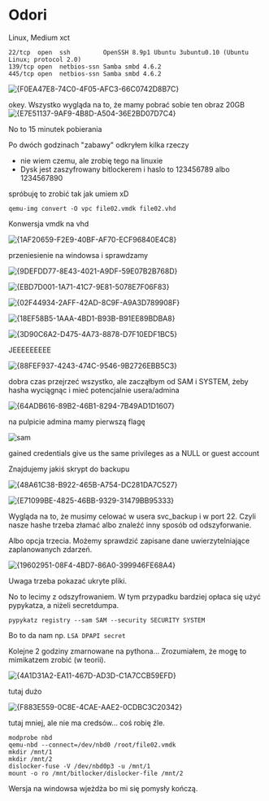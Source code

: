 # Odori
Linux, Medium	xct

```
22/tcp  open  ssh         OpenSSH 8.9p1 Ubuntu 3ubuntu0.10 (Ubuntu Linux; protocol 2.0)
139/tcp open  netbios-ssn Samba smbd 4.6.2
445/tcp open  netbios-ssn Samba smbd 4.6.2
```

![{F0EA47E8-74C0-4F05-AFC3-66C0742D8B7C}](https://github.com/user-attachments/assets/1680490b-6ebb-49e7-8d59-fa07a5f7a8c0)

okey. Wszystko wygląda na to, że mamy pobrać sobie ten obraz 20GB
![{E7E51137-9AF9-4B8D-A504-36E2BD07D7C4}](https://github.com/user-attachments/assets/70909176-7283-459d-9bc2-2e3cb6bad019)

No to 15 minutek pobierania

Po dwóch godzinach "zabawy" odkryłem kilka rzeczy
- nie wiem czemu, ale zrobię tego na linuxie
- Dysk jest zaszyfrowany bitlockerem i haslo to 123456789 albo 1234567890


spróbuję to zrobić tak jak umiem xD

```
qemu-img convert -O vpc file02.vmdk file02.vhd
```
Konwersja vmdk na vhd

![{1AF20659-F2E9-40BF-AF70-ECF96840E4C8}](https://github.com/user-attachments/assets/b66c40fe-0f39-4809-9aff-dc1bdb151757)

przeniesienie na windowsa i sprawdzamy

![{9DEFDD77-8E43-4021-A9DF-59E07B2B768D}](https://github.com/user-attachments/assets/948f3d4f-fbca-44cb-8411-01eaf95ba571)

![{EBD7D001-1A71-41C7-9E81-5078E7F06F83}](https://github.com/user-attachments/assets/4dfa4f99-c9e1-430d-a120-bc8798227d85)

![{02F44934-2AFF-42AD-8C9F-A9A3D789908F}](https://github.com/user-attachments/assets/067e2ed0-e297-4098-a2d5-a2848d27c6f5)

![{18EF58B5-1AAA-4BD1-B93B-B91EE89BDBA8}](https://github.com/user-attachments/assets/88a5838f-3235-4214-a4be-5cfc8da27c08)

![{3D90C6A2-D475-4A73-8878-D7F10EDF1BC5}](https://github.com/user-attachments/assets/fb39ce28-6b82-49b4-ba8d-100988a6e566)

JEEEEEEEEE

![{88FEF937-4243-474C-9546-9B2726EBB5C3}](https://github.com/user-attachments/assets/9da2b4ce-cb22-45e8-aea7-451d9b3288b6)

dobra czas przejrzeć wszystko, ale zacząłbym od SAM i SYSTEM, żeby hasha wyciągnąc i mieć potencjalnie usera/admina

![{64ADB616-89B2-46B1-8294-7B49AD1D1607}](https://github.com/user-attachments/assets/479d3acb-e95f-4ea3-abc8-a96b5b864d01)

na pulpicie admina mamy pierwszą flagę

![sam](https://github.com/user-attachments/assets/612863cd-29d4-4346-b70b-d649142cc6da)

gained credentials give us the same privileges as a NULL or guest account

Znajdujemy jakiś skrypt do backupu

![{48A61C38-B922-465B-A754-DC281DA7C527}](https://github.com/user-attachments/assets/21b838db-afad-4475-b4a5-dcf79efa8e7f)


![{E71099BE-4825-46BB-9329-31479BB95333}](https://github.com/user-attachments/assets/91ab60ec-b3df-4130-9134-59bcf452b847)

Wygląda na to, że musimy celować w usera svc_backup i w port 22. Czyli nasze hashe trzeba złamać albo znaleźć inny sposób od odszyforwanie.

Albo opcja trzecia. Możemy sprawdzić zapisane dane uwierzytelniające zaplanowanych zdarzeń.

![{19602951-08F4-4BD7-86A0-399946FE68A4}](https://github.com/user-attachments/assets/2498211f-f33a-4cef-947c-41d5de6ee1e9)

Uwaga trzeba pokazać ukryte pliki.

No to lecimy z odszyfrowaniem. W tym przypadku bardziej opłaca się użyć pypykatza, a niżeli secretdumpa.
```
pypykatz registry --sam SAM --security SECURITY SYSTEM
```
Bo to da nam np. `LSA DPAPI secret`

Kolejne 2 godziny zmarnowane na pythona...
Zrozumiałem, że mogę to mimikatzem zrobić (w teorii).

![{4A1D31A2-EA11-467D-AD3D-C1A7CCB59EFD}](https://github.com/user-attachments/assets/c4848e25-bac9-455c-98e8-07b32572f8a6)

tutaj dużo

![{F883E559-0C8E-4CAE-AAE2-0CDBC3C20342}](https://github.com/user-attachments/assets/11a5e7fa-d5d9-4c47-907d-03ab96c9956c)

tutaj mniej, ale nie ma credsów... coś robię źle.

```
modprobe nbd
qemu-nbd --connect=/dev/nbd0 /root/file02.vmdk
mkdir /mnt/1
mkdir /mnt/2
dislocker-fuse -V /dev/nbd0p3 -u /mnt/1
mount -o ro /mnt/bitlocker/dislocker-file /mnt/2
```
Wersja na windowsa wjeżdża bo mi się pomysły kończą.


